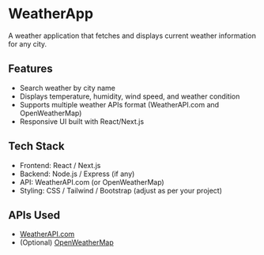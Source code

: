 # WeatherApp

A weather application that fetches and displays current weather information for any city.

## Features

- Search weather by city name
- Displays temperature, humidity, wind speed, and weather condition
- Supports multiple weather APIs format (WeatherAPI.com and OpenWeatherMap)
- Responsive UI built with React/Next.js

## Tech Stack

- Frontend: React / Next.js
- Backend: Node.js / Express (if any)
- API: WeatherAPI.com (or OpenWeatherMap)
- Styling: CSS / Tailwind / Bootstrap (adjust as per your project)

## APIs Used

- [WeatherAPI.com](https://www.weatherapi.com/)
- (Optional) [OpenWeatherMap](https://openweathermap.org/api)



